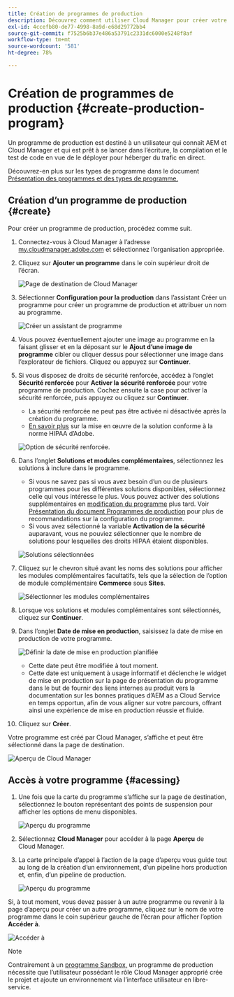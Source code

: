 ```yaml
---
title: Création de programmes de production
description: Découvrez comment utiliser Cloud Manager pour créer votre propre programme de production afin d’héberger le trafic en direct.
exl-id: 4ccefb80-de77-4998-8a9d-e68d29772bb4
source-git-commit: f7525b6b37e486a53791c2331dc6000e5248f8af
workflow-type: tm+mt
source-wordcount: '581'
ht-degree: 78%

---
```



# Création de programmes de production {#create-production-program}

Un programme de production est destiné à un utilisateur qui connaît AEM et Cloud Manager et qui est prêt à se lancer dans l’écriture, la compilation et le test de code en vue de le déployer pour héberger du trafic en direct.

Découvrez-en plus sur les types de programme dans le document [Présentation des programmes et des types de programme.](program-types.md)

## Création d’un programme de production {#create}

Pour créer un programme de production, procédez comme suit.

1. Connectez-vous à Cloud Manager à l’adresse [my.cloudmanager.adobe.com](https://my.cloudmanager.adobe.com/) et sélectionnez l’organisation appropriée.

1. Cliquez sur **Ajouter un programme** dans le coin supérieur droit de l’écran.

   ![Page de destination de Cloud Manager](assets/log-in.png)

1. Sélectionner **Configuration pour la production** dans l’assistant Créer un programme pour créer un programme de production et attribuer un nom au programme.

   ![Créer un assistant de programme](assets/create-production-program.png)

1. Vous pouvez éventuellement ajouter une image au programme en la faisant glisser et en la déposant sur le **Ajout d’une image de programme** cibler ou cliquer dessus pour sélectionner une image dans l’explorateur de fichiers. Cliquez ou appuyez sur **Continuer**.

1. Si vous disposez de droits de sécurité renforcée, accédez à l’onglet **Sécurité renforcée** pour **Activer la sécurité renforcée** pour votre programme de production. Cochez ensuite la case pour activer la sécurité renforcée, puis appuyez ou cliquez sur **Continuer**.

   * La sécurité renforcée ne peut pas être activée ni désactivée après la création du programme.
   * [En savoir plus](https://www.adobe.com/go/hipaa-ready) sur la mise en œuvre de la solution conforme à la norme HIPAA d’Adobe.

   ![Option de sécurité renforcée.](assets/create-production-program-enhanced.png)

1. Dans l’onglet **Solutions et modules complémentaires**, sélectionnez les solutions à inclure dans le programme.

   * Si vous ne savez pas si vous avez besoin d’un ou de plusieurs programmes pour les différentes solutions disponibles, sélectionnez celle qui vous intéresse le plus. Vous pouvez activer des solutions supplémentaires en [modification du programme](/help/implementing/cloud-manager/getting-access-to-aem-in-cloud/editing-programs.md) plus tard. Voir [Présentation du document Programmes de production](/help/implementing/cloud-manager/getting-access-to-aem-in-cloud/introduction-production-programs.md) pour plus de recommandations sur la configuration du programme.
   * Si vous avez sélectionné la variable **Activation de la sécurité** auparavant, vous ne pouviez sélectionner que le nombre de solutions pour lesquelles des droits HIPAA étaient disponibles.

   ![Solutions sélectionnées](assets/setup-prod-select.png)

1. Cliquez sur le chevron situé avant les noms des solutions pour afficher les modules complémentaires facultatifs, tels que la sélection de l’option de module complémentaire **Commerce** sous **Sites**.

   ![Sélectionner les modules complémentaires](assets/setup-prod-commerce.png)

1. Lorsque vos solutions et modules complémentaires sont sélectionnés, cliquez sur **Continuer**.

1. Dans l’onglet **Date de mise en production**, saisissez la date de mise en production de votre programme.

   ![Définir la date de mise en production planifiée](assets/setup-go-live.png)

   * Cette date peut être modifiée à tout moment.
   * Cette date est uniquement à usage informatif et déclenche le widget de mise en production sur la page de présentation du programme dans le but de fournir des liens internes au produit vers la documentation sur les bonnes pratiques d’AEM as a Cloud Service en temps opportun, afin de vous aligner sur votre parcours, offrant ainsi une expérience de mise en production réussie et fluide.

1. Cliquez sur **Créer**.

Votre programme est créé par Cloud Manager, s’affiche et peut être sélectionné dans la page de destination.

![Aperçu de Cloud Manager](assets/navigate-cm.png)

## Accès à votre programme {#acessing}

1. Une fois que la carte du programme s’affiche sur la page de destination, sélectionnez le bouton représentant des points de suspension pour afficher les options de menu disponibles.

   ![Aperçu du programme](assets/program-overview.png)

1. Sélectionnez **Cloud Manager** pour accéder à la page **Aperçu** de Cloud Manager.

1. La carte principale d’appel à l’action de la page d’aperçu vous guide tout au long de la création d’un environnement, d’un pipeline hors production et, enfin, d’un pipeline de production.

   ![Aperçu du programme](assets/set-up-prod5.png)

Si, à tout moment, vous devez passer à un autre programme ou revenir à la page d’aperçu pour créer un autre programme, cliquez sur le nom de votre programme dans le coin supérieur gauche de l’écran pour afficher l’option **Accéder à**.

![Accéder à ](assets/create-program-a1.png)

>[!NOTE]
>
>Contrairement à un [programme Sandbox,](introduction-sandbox-programs.md#auto-creation) un programme de production nécessite que l’utilisateur possédant le rôle Cloud Manager approprié crée le projet et ajoute un environnement via l’interface utilisateur en libre-service.
